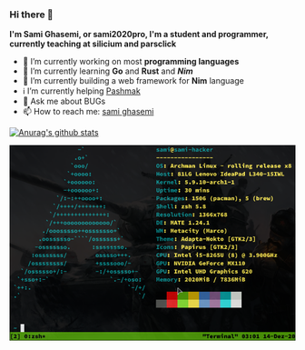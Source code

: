 ### Hi there 👋

<strong>I'm Sami Ghasemi, or sami2020pro, I'm a student and programmer, currently teaching at silicium and parsclick</strong>

- 🔭 I’m currently working on most **programming languages**
- 🌱 I’m currently learning **Go** and **Rust** and ***Nim***
- 🧊 I’m currently building a web framework for **Nim** language
- ℹ️ I’m currently helping <a href="https://github.com/pashmaklang/pashmak">Pashmak</a>
- 💬 Ask me about BUGs
- 📫 How to reach me: <a href="https://twitter.com/samipro80529617">sami ghasemi</a>

[![Anurag's github stats](https://github-readme-stats.vercel.app/api?username=sami2020pro&theme=blue-green)](https://github.com/anuraghazra/github-readme-stats)

<div>
  <img 
    src="os.png"
    alt="Smai Ghasemi | sami2020pro | GitHub"
    style="max-width:100%;"
  />
</div>

<!--- 😄 Pronouns: ...
- ⚡ Fun fact: ...
-->
<!--- 👯 I’m looking to collaborate on ...
- 🤔 I’m looking for help with ...-->
